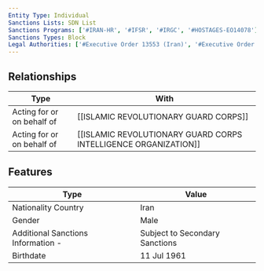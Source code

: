 ```yaml
---
Entity Type: Individual
Sanctions Lists: SDN List
Sanctions Programs: ['#IRAN-HR', '#IFSR', '#IRGC', '#HOSTAGES-EO14078']
Sanctions Types: Block
Legal Authorities: ['#Executive Order 13553 (Iran)', '#Executive Order 14078 (Hostages)']
---
```


## Relationships
| Type  | With      | 
|-------|-----------|
| Acting for or on behalf of | [[ISLAMIC REVOLUTIONARY GUARD CORPS]] |
| Acting for or on behalf of | [[ISLAMIC REVOLUTIONARY GUARD CORPS INTELLIGENCE ORGANIZATION]] |

## Features
| Type  | Value      |
|-------|------------|
| Nationality Country | Iran |
| Gender | Male |
| Additional Sanctions Information - | Subject to Secondary Sanctions |
| Birthdate | 11 Jul 1961 |

